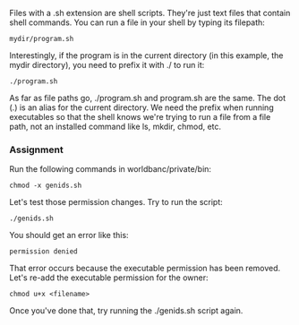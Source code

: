 Files with a .sh extension are shell scripts. They're just text files that contain shell commands. You can run a file in your shell by typing its filepath:
```
mydir/program.sh
```
Interestingly, if the program is in the current directory (in this example, the mydir directory), you need to prefix it with ./ to run it:
```
./program.sh
```
As far as file paths go, ./program.sh and program.sh are the same. The dot (.) is an alias for the current directory. We need the prefix when running executables so that the shell knows we're trying to run a file from a file path, not an installed command like ls, mkdir, chmod, etc.

<h3>Assignment</h3>

Run the following commands in worldbanc/private/bin:
```
chmod -x genids.sh
```
Let's test those permission changes. Try to run the script:
```
./genids.sh
```
You should get an error like this:
```
permission denied
```
That error occurs because the executable permission has been removed. Let's re-add the executable permission for the owner:
```
chmod u+x <filename>
```
Once you've done that, try running the ./genids.sh script again.
